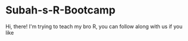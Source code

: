 # Subah-s-R-Bootcamp
Hi, there! I'm trying to teach my bro R, you can follow along with us if you like
